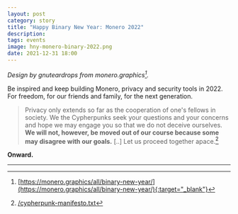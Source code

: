 ```yaml
---
layout: post
category: story
title: "Happy Binary New Year: Monero 2022"
description: 
tags: events
image: hny-monero-binary-2022.png
date: 2021-12-31 18:00
---
```


*Design by gnuteardrops from monero.graphics[^1].*

Be inspired and keep building Monero, privacy and security tools in 2022. For freedom, for our friends and family, for the next generation.

> Privacy only extends so far as the cooperation of one's fellows in society. We the Cypherpunks seek your questions and your concerns and hope we may engage you so that we do not deceive ourselves. **We will not, however, be moved out of our course because some may disagree with our goals.** [..] Let us proceed together apace.[^2]

**Onward.**

---

[^1]: [https://monero.graphics/all/binary-new-year/](https://monero.graphics/all/binary-new-year/){:target="_blank"}
[^2]: [/cypherpunk-manifesto.txt](/cypherpunk-manifesto.txt)
